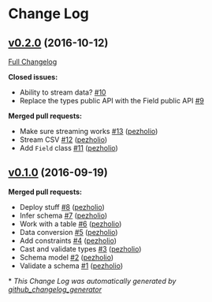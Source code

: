# Change Log

## [v0.2.0](https://github.com/theodi/jsontableschema.rb/tree/v0.2.0) (2016-10-12)
[Full Changelog](https://github.com/theodi/jsontableschema.rb/compare/v0.1.0...v0.2.0)

**Closed issues:**

- Ability to stream data? [\#10](https://github.com/theodi/jsontableschema.rb/issues/10)
- Replace the types public API with the Field public API [\#9](https://github.com/theodi/jsontableschema.rb/issues/9)

**Merged pull requests:**

- Make sure streaming works [\#13](https://github.com/theodi/jsontableschema.rb/pull/13) ([pezholio](https://github.com/pezholio))
- Stream CSV [\#12](https://github.com/theodi/jsontableschema.rb/pull/12) ([pezholio](https://github.com/pezholio))
- Add `Field` class [\#11](https://github.com/theodi/jsontableschema.rb/pull/11) ([pezholio](https://github.com/pezholio))

## [v0.1.0](https://github.com/theodi/jsontableschema.rb/tree/v0.1.0) (2016-09-19)
**Merged pull requests:**

- Deploy stuff [\#8](https://github.com/theodi/jsontableschema.rb/pull/8) ([pezholio](https://github.com/pezholio))
- Infer schema [\#7](https://github.com/theodi/jsontableschema.rb/pull/7) ([pezholio](https://github.com/pezholio))
- Work with a table [\#6](https://github.com/theodi/jsontableschema.rb/pull/6) ([pezholio](https://github.com/pezholio))
- Data conversion [\#5](https://github.com/theodi/jsontableschema.rb/pull/5) ([pezholio](https://github.com/pezholio))
- Add constraints [\#4](https://github.com/theodi/jsontableschema.rb/pull/4) ([pezholio](https://github.com/pezholio))
- Cast and validate types [\#3](https://github.com/theodi/jsontableschema.rb/pull/3) ([pezholio](https://github.com/pezholio))
- Schema model [\#2](https://github.com/theodi/jsontableschema.rb/pull/2) ([pezholio](https://github.com/pezholio))
- Validate a schema [\#1](https://github.com/theodi/jsontableschema.rb/pull/1) ([pezholio](https://github.com/pezholio))



\* *This Change Log was automatically generated by [github_changelog_generator](https://github.com/skywinder/Github-Changelog-Generator)*